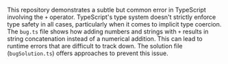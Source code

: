 This repository demonstrates a subtle but common error in TypeScript involving the `+` operator.  TypeScript's type system doesn't strictly enforce type safety in all cases, particularly when it comes to implicit type coercion.  The `bug.ts` file shows how adding numbers and strings with `+` results in string concatenation instead of a numerical addition. This can lead to runtime errors that are difficult to track down.  The solution file (`bugSolution.ts`) offers approaches to prevent this issue.